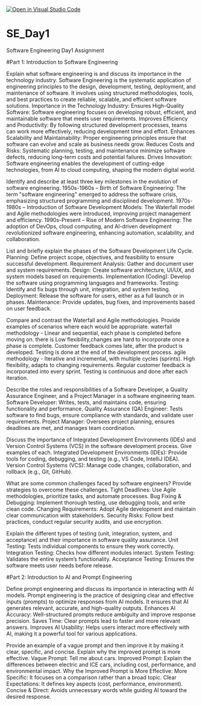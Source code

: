 [![Open in Visual Studio Code](https://classroom.github.com/assets/open-in-vscode-2e0aaae1b6195c2367325f4f02e2d04e9abb55f0b24a779b69b11b9e10269abc.svg)](https://classroom.github.com/online_ide?assignment_repo_id=18412811&assignment_repo_type=AssignmentRepo)
# SE_Day1
Software Engineering Day1 Assignment

#Part 1: Introduction to Software Engineering

Explain what software engineering is and discuss its importance in the technology industry.
Software Engineering is the systematic application of engineering principles to the design, development, testing, deployment, and maintenance of software. It involves using structured methodologies, tools, and best practices to create reliable, scalable, and efficient software solutions.
Importance in the Technology Industry:
Ensures High-Quality Software: Software engineering focuses on developing robust, efficient, and maintainable software that meets user requirements.
Improves Efficiency and Productivity: By following structured development processes, teams can work more effectively, reducing development time and effort.
Enhances Scalability and Maintainability: Proper engineering principles ensure that software can evolve and scale as business needs grow.
Reduces Costs and Risks: Systematic planning, testing, and maintenance minimize software defects, reducing long-term costs and potential failures.
Drives Innovation: Software engineering enables the development of cutting-edge technologies, from AI to cloud computing, shaping the modern digital world.


Identify and describe at least three key milestones in the evolution of software engineering.
1950s-1960s – Birth of Software Engineering: The term "software engineering" emerged to address the software crisis, emphasizing structured programming and disciplined development.
1970s-1980s – Introduction of Software Development Models: The Waterfall model and Agile methodologies were introduced, improving project management and efficiency.
1990s-Present – Rise of Modern Software Engineering: The adoption of DevOps, cloud computing, and AI-driven development revolutionized software engineering, enhancing automation, scalability, and collaboration.


List and briefly explain the phases of the Software Development Life Cycle.
Planning: Define project scope, objectives, and feasibility to ensure successful development.
Requirement Analysis: Gather and document user and system requirements.
Design: Create software architecture, UI/UX, and system models based on requirements.
Implementation (Coding): Develop the software using programming languages and frameworks.
Testing: Identify and fix bugs through unit, integration, and system testing.
Deployment: Release the software for users, either as a full launch or in phases.
Maintenance: Provide updates, bug fixes, and improvements based on user feedback.


Compare and contrast the Waterfall and Agile methodologies. Provide examples of scenarios where each would be appropriate.
waterfall methodology - Linear and sequential, each phase is completed before moving on. 
there is Low flexibility,changes are hard to incorporate once a phase is complete.
Customer feedback comes late, after the product is developed.
Testing is done at the end of the development process. 
agile methodology - Iterative and incremental, with multiple cycles (sprints). 
High flexibility, adapts to changing requirements. 
Regular customer feedback is incorporated into every sprint. 
Testing is continuous and done after each iteration.

Describe the roles and responsibilities of a Software Developer, a Quality Assurance Engineer, and a Project Manager in a software engineering team.
Software Developer: Writes, tests, and maintains code, ensuring functionality and performance.
Quality Assurance (QA) Engineer: Tests software to find bugs, ensure compliance with standards, and validate user requirements.
Project Manager: Oversees project planning, ensures deadlines are met, and manages team coordination.

Discuss the importance of Integrated Development Environments (IDEs) and Version Control Systems (VCS) in the software development process. Give examples of each.
Integrated Development Environments (IDEs): Provide tools for coding, debugging, and testing (e.g., VS Code, IntelliJ IDEA).
Version Control Systems (VCS): Manage code changes, collaboration, and rollback (e.g., Git, GitHub).

What are some common challenges faced by software engineers? Provide strategies to overcome these challenges.
Tight Deadlines: Use Agile methodologies, prioritize tasks, and automate processes.
Bug Fixing & Debugging: Implement thorough testing, use debugging tools, and write clean code.
Changing Requirements: Adopt Agile development and maintain clear communication with stakeholders.
Security Risks: Follow best practices, conduct regular security audits, and use encryption.

Explain the different types of testing (unit, integration, system, and acceptance) and their importance in software quality assurance.
Unit Testing: Tests individual components to ensure they work correctly.
Integration Testing: Checks how different modules interact.
System Testing: Validates the entire system’s functionality.
Acceptance Testing: Ensures the software meets user needs before release.

#Part 2: Introduction to AI and Prompt Engineering


Define prompt engineering and discuss its importance in interacting with AI models.
Prompt engineering is the practice of designing clear and effective inputs (prompts) to optimize responses from AI models. It ensures that AI generates relevant, accurate, and high-quality outputs.
Enhances AI Accuracy: Well-structured prompts reduce ambiguity and improve response precision.
Saves Time: Clear prompts lead to faster and more relevant answers.
Improves AI Usability: Helps users interact more effectively with AI, making it a powerful tool for various applications.

Provide an example of a vague prompt and then improve it by making it clear, specific, and concise. Explain why the improved prompt is more effective.
Vague Prompt: Tell me about cars.
Improved Prompt: Explain the differences between electric and ICE cars, including cost, performance, and environmental impact.
Why the Improved Prompt is More Effective:
More Specific: It focuses on a comparison rather than a broad topic.
Clear Expectations: It defines key aspects (cost, performance, environment).
Concise & Direct: Avoids unnecessary words while guiding AI toward the desired response.
